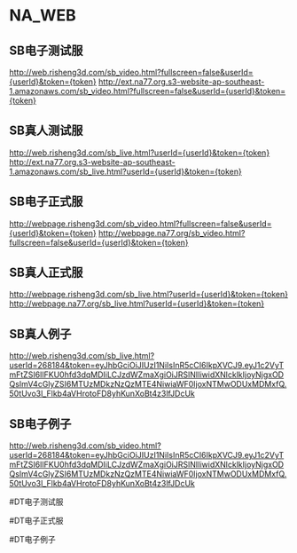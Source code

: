 # NA_WEB

## SB电子测试服
http://web.risheng3d.com/sb_video.html?fullscreen=false&userId={userId}&token={token}
http://ext.na77.org.s3-website-ap-southeast-1.amazonaws.com/sb_video.html?fullscreen=false&userId={userId}&token={token}
## SB真人测试服
http://web.risheng3d.com/sb_live.html?userId={userId}&token={token}
http://ext.na77.org.s3-website-ap-southeast-1.amazonaws.com/sb_live.html?userId={userId}&token={token}

## SB电子正式服
http://webpage.risheng3d.com/sb_video.html?fullscreen=false&userId={userId}&token={token}
http://webpage.na77.org/sb_video.html?fullscreen=false&userId={userId}&token={token}
## SB真人正式服
http://webpage.risheng3d.com/sb_live.html?userId={userId}&token={token}
http://webpage.na77.org/sb_live.html?userId={userId}&token={token}

## SB真人例子
http://web.risheng3d.com/sb_live.html?userId=268184&token=eyJhbGciOiJIUzI1NiIsInR5cCI6IkpXVCJ9.eyJ1c2VyTmFtZSI6IlFKU0hfd3dqMDIiLCJzdWZmaXgiOiJRSlNIIiwidXNlcklkIjoyNjgxODQsImV4cGlyZSI6MTUzMDkzNzQzMTE4NiwiaWF0IjoxNTMwODUxMDMxfQ.50tUvo3l_Flkb4aVHrotoFD8yhKunXoBt4z3lfJDcUk
## SB电子例子
http://web.risheng3d.com/sb_video.html?userId=268184&token=eyJhbGciOiJIUzI1NiIsInR5cCI6IkpXVCJ9.eyJ1c2VyTmFtZSI6IlFKU0hfd3dqMDIiLCJzdWZmaXgiOiJRSlNIIiwidXNlcklkIjoyNjgxODQsImV4cGlyZSI6MTUzMDkzNzQzMTE4NiwiaWF0IjoxNTMwODUxMDMxfQ.50tUvo3l_Flkb4aVHrotoFD8yhKunXoBt4z3lfJDcUk

#DT电子测试服

#DT电子正式服

#DT电子例子
